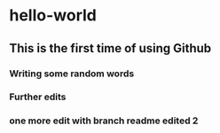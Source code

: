 # hello-world
## This is the first time of using Github
### Writing some random words
### Further edits
### one more edit with branch readme edited 2
